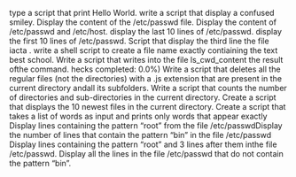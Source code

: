 type a script that print Hello World.
write a script that display a confused smiley.
Display the content of the /etc/passwd file.
Display the content of /etc/passwd and /etc/host.
display the last 10 lines of /etc/passwd.
display the first 10 lines of /etc/passwd.
Script that display the third line the file iacta .
write a shell script to create a file name exactly contiaining the text best school.
Write a script that writes into the file ls_cwd_content the result ofthe command.
hecks completed: 0.0%)
Write a script that deletes all the regular files (not the directories) with a .js extension that are present in the current directory andall its subfolders.
Write a script that counts the number of directories and sub-directories in the current directory.
Create a script that displays the 10 newest files in the current directory.
Create a script that takes a list of words as input and prints only words that appear exactly
Display lines containing the pattern “root” from the file /etc/passwdDisplay the number of lines that contain the pattern “bin” in the file /etc/passwd
Display lines containing the pattern “root” and 3 lines after them inthe file /etc/passwd.
Display all the lines in the file /etc/passwd that do not contain the pattern “bin”.
